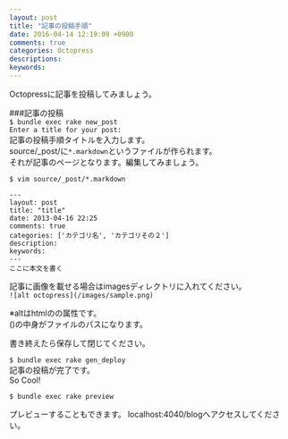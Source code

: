 ```yaml
---
layout: post
title: "記事の投稿手順"
date: 2016-04-14 12:19:09 +0900
comments: true
categories: Octopress
descriptions: 
keywords: 
---
```



Octopressに記事を投稿してみましょう。  


<!-- more -->

###記事の投稿  
`$ bundle exec rake new_post`  
`Enter a title for your post:`  
 記事の投稿手順タイトルを入力します。  
source/_post/に`*.markdown`というファイルが作られます。  
それが記事のページとなります。編集してみましょう。  

`$ vim source/_post/*.markdown`  

```
---
layout: post
title: "title"
date: 2013-04-16 22:25
comments: true
categories: ['カテゴリ名', 'カテゴリその２']
description: 
keywords: 
---
ここに本文を書く
```

記事に画像を載せる場合はimagesディレクトリに入れてください。  
`![alt octopress](/images/sample.png)`  

※altはhtmlのの属性です。  
()の中身がファイルのパスになります。  

書き終えたら保存して閉じてください。  

`$ bundle exec rake gen_deploy`  
記事の投稿が完了です。  
So Cool!

`$ bundle exec rake preview`

プレビューすることもできます。
localhost:4040/blogへアクセスしてください。

